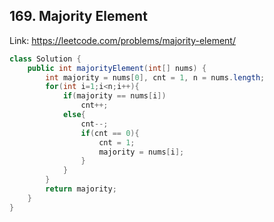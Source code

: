 ## 169. Majority Element
Link: https://leetcode.com/problems/majority-element/

```java
class Solution {
    public int majorityElement(int[] nums) {
        int majority = nums[0], cnt = 1, n = nums.length;
        for(int i=1;i<n;i++){
            if(majority == nums[i])
                cnt++;
            else{
                cnt--;
                if(cnt == 0){
                    cnt = 1;
                    majority = nums[i];
                }
            }
        }
        return majority;
    }
}

```